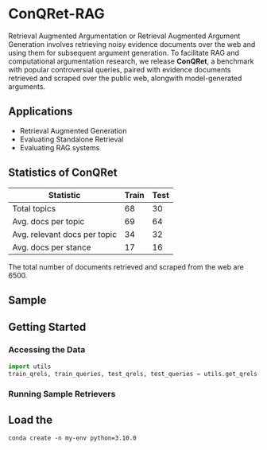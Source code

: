 # ConQRet-RAG
Retrieval Augmented Argumentation or Retrieval Augmented Argument Generation involves retrieving noisy evidence documents over the web and using them for subsequent argument generation. To facilitate RAG and computational argumentation research, we release **ConQRet**, a benchmark with popular controversial queries, paired with evidence documents retrieved and scraped over the public web, alongwith model-generated arguments. 

## Applications
- Retrieval Augmented Generation
- Evaluating Standalone Retrieval
- Evaluating RAG systems

## Statistics of ConQRet
| Statistic                      | Train | Test |
|---------------------------------|-------|------|
| Total topics                    | 68    | 30   |
| Avg. docs per topic             | 69    | 64   |
| Avg. relevant docs per topic    | 34    | 32   |
| Avg. docs per stance            | 17    | 16   |

The total number of documents retrieved and scraped from the web are 6500.

## Sample


## Getting Started

### Accessing the Data
```python
import utils
train_qrels, train_queries, test_qrels, test_queries = utils.get_qrels(as_df=True, include_random_negs=True)
```

### Running Sample Retrievers


## Load the 

```ssh
conda create -n my-env python=3.10.0
